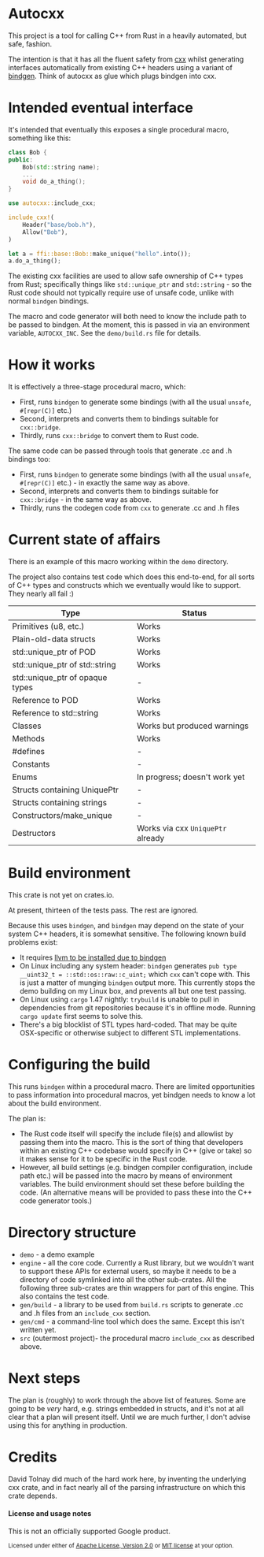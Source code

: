 # Autocxx

This project is a tool for calling C++ from Rust in a heavily automated, but safe, fashion.

The intention is that it has all the fluent safety from [cxx](https://github.com/dtolnay/cxx) whilst generating interfaces automatically from existing C++ headers using a variant of [bindgen](https://docs.rs/bindgen/0.54.1/bindgen/). Think of autocxx as glue which plugs bindgen into cxx.

# Intended eventual interface

It's intended that eventually this exposes a single procedural macro, something like this:

```cpp
class Bob {
public:
    Bob(std::string name);
    ...
    void do_a_thing();
}
```

```rust
use autocxx::include_cxx;

include_cxx!(
    Header("base/bob.h"),
    Allow("Bob"),
)

let a = ffi::base::Bob::make_unique("hello".into());
a.do_a_thing();
```

The existing cxx facilities are used to allow safe ownership of C++ types from Rust; specifically things like `std::unique_ptr` and `std::string` - so the Rust code should not typically require use of unsafe code, unlike with normal `bindgen` bindings.

The macro and code generator will both need to know the include path to be passed to bindgen. At the moment, this is passed in via an
environment variable, `AUTOCXX_INC`. See the `demo/build.rs` file for details.

# How it works

It is effectively a three-stage procedural macro, which:

* First, runs `bindgen` to generate some bindings (with all the usual `unsafe`, `#[repr(C)]` etc.)
* Second, interprets and converts them to bindings suitable for `cxx::bridge`.
* Thirdly, runs `cxx::bridge` to convert them to Rust code.

The same code can be passed through tools that generate .cc and .h bindings too:

* First, runs `bindgen` to generate some bindings (with all the usual `unsafe`, `#[repr(C)]` etc.) - in exactly the same way as above.
* Second, interprets and converts them to bindings suitable for `cxx::bridge` - in the same way as above.
* Thirdly, runs the codegen code from `cxx` to generate .cc and .h files

# Current state of affairs

There is an example of this macro working within the `demo` directory.

The project also contains test code which does this end-to-end, for all sorts of C++ types and constructs which we eventually would like to support. They nearly all fail :)

| Type | Status |
| ---- | ------ |
| Primitives (u8, etc.) | Works |
| Plain-old-data structs | Works |
| std::unique_ptr of POD | Works |
| std::unique_ptr of std::string | Works |
| std::unique_ptr of opaque types | - |
| Reference to POD | Works |
| Reference to std::string | Works |
| Classes | Works but produced warnings |
| Methods | Works |
| #defines | - |
| Constants | - |
| Enums | In progress; doesn't work yet |
| Structs containing UniquePtr | - |
| Structs containing strings | - |
| Constructors/make_unique | - |
| Destructors | Works via cxx `UniquePtr` already |

# Build environment

This crate is not yet on crates.io.

At present, thirteen of the tests pass. The rest are ignored.

Because this uses `bindgen`, and `bindgen` may depend on the state of your system C++ headers, it is somewhat sensitive. The following known build problems exist:

* It requires [llvm to be installed due to bindgen](https://rust-lang.github.io/rust-bindgen/print.html#requirements)
* On Linux including any system header: `bindgen` generates `pub type __uint32_t = ::std::os::raw::c_uint;` which `cxx` can't cope with. This is just a matter of munging `bindgen` output more. This currently stops the demo building on my Linux box, and prevents all but one test passing.
* On Linux using `cargo` 1.47 nightly: `trybuild` is unable to pull in dependencies from git repositories because it's in offline mode. Running `cargo update` first seems to solve this.
* There's a big blocklist of STL types hard-coded. That may be quite OSX-specific or otherwise subject to different STL implementations.

# Configuring the build

This runs `bindgen` within a procedural macro. There are limited opportunities to pass information into procedural macros, yet bindgen needs to know a lot about the build environment.

The plan is:
* The Rust code itself will specify the include file(s) and allowlist by passing them into the macro. This is the sort of thing that developers within an existing C++ codebase would specify in C++ (give or take) so it makes sense for it to be specific in the Rust code.
* However, all build settings (e.g. bindgen compiler configuration, include path etc.) will be passed into the macro by means of environment variables. The build environment should set these before building the code. (An alternative means will be provided to pass these into the C++ code generator tools.)

# Directory structure

* `demo` - a demo example
* `engine` - all the core code. Currently a Rust library, but we wouldn't want to support
  these APIs for external users, so maybe it needs to be a directory of code symlinked
  into all the other sub-crates. All the following three sub-crates are thin wrappers
  for part of this engine. This also contains the test code.
* `gen/build` - a library to be used from `build.rs` scripts to generate .cc and .h
  files from an `include_cxx` section.
* `gen/cmd` - a command-line tool which does the same. Except this isn't written yet.
* `src` (outermost project)- the procedural macro `include_cxx` as described above.

# Next steps

The plan is (roughly) to work through the above list of features. Some are going to be _very_ hard, e.g. strings embedded in structs, and it's not at all clear that a plan will present itself. Until we are much further, I don't advise using this for anything in production.

# Credits

David Tolnay did much of the hard work here, by inventing the underlying cxx crate, and in fact nearly all of the parsing infrastructure on which this crate depends.

#### License and usage notes

This is not an officially supported Google product.

<sup>
Licensed under either of <a href="LICENSE-APACHE">Apache License, Version
2.0</a> or <a href="LICENSE-MIT">MIT license</a> at your option.
</sup>


